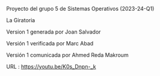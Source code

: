 Proyecto del grupo 5 de Sistemas Operativos (2023-24-Q1)

La Giratoria

Version 1 generada por Joan Salvador

Versión 1 verificada por Marc Abad

Versión 1 comunicada por Ahmed Reda Makroum

URL : https://youtu.be/K0s_Dnpn-_k
